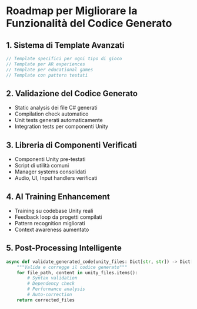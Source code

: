 # Roadmap per Migliorare la Funzionalità del Codice Generato

## 1. Sistema di Template Avanzati
```csharp
// Template specifici per ogni tipo di gioco
// Template per AR experiences
// Template per educational games
// Template con pattern testati
```

## 2. Validazione del Codice Generato
- Static analysis dei file C# generati
- Compilation check automatico
- Unit tests generati automaticamente
- Integration tests per componenti Unity

## 3. Libreria di Componenti Verificati
- Componenti Unity pre-testati
- Script di utilità comuni
- Manager systems consolidati
- Audio, UI, Input handlers verificati

## 4. AI Training Enhancement
- Training su codebase Unity reali
- Feedback loop da progetti compilati
- Pattern recognition migliorati
- Context awareness aumentato

## 5. Post-Processing Intelligente
```python
async def validate_generated_code(unity_files: Dict[str, str]) -> Dict[str, str]:
    """Valida e corregge il codice generato"""
    for file_path, content in unity_files.items():
        # Syntax validation
        # Dependency check
        # Performance analysis
        # Auto-correction
    return corrected_files
```
